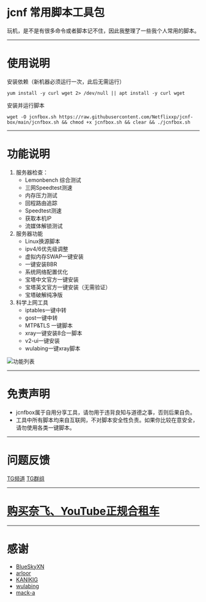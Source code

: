# jcnf 常用脚本工具包
玩机，是不是有很多命令或者脚本记不住，因此我整理了一些我个人常用的脚本。
***

# 使用说明
安装依赖（新机器必须运行一次，此后无需运行）

	yum install -y curl wget 2> /dev/null || apt install -y curl wget

安装并运行脚本

	wget -O jcnfbox.sh https://raw.githubusercontent.com/Netflixxp/jcnf-box/main/jcnfbox.sh && chmod +x jcnfbox.sh && clear && ./jcnfbox.sh
***

# 功能说明
1. 服务器检查：
    - Lemonbench 综合测试
    - 三网Speedtest测速
	- 内存压力测试
	- 回程路由追踪
	- Speedtest测速
	- 获取本机IP
	- 流媒体解锁测试
2. 服务器功能
	- Linux换源脚本
	- ipv4/6优先级调整
	- 虚拟内存SWAP一键安装
	- 一键安装BBR
	- 系统网络配置优化
	- 宝塔中文官方一键安装
	- 宝塔英文官方一键安装（无需验证）
	- 宝塔破解纯净版
3. 科学上网工具
	- iptables一键中转
	- gost一键中转
	- MTP&TLS 一键脚本
	- xray一键安装8合一脚本
	- v2-ui一键安装
	- wulabing一键xray脚本

![功能列表](https://github.com/Netflixxp/jcnf-box/blob/main/img/sm.png)
***

# 免责声明
* jcnfbox属于自用分享工具，请勿用于违背良知与道德之事，否则后果自负。
* 工具中所有脚本均来自互联网，不对脚本安全性负责。如果你比较在意安全，请勿使用各类一键脚本。
***

# 问题反馈
[TG频道](https://t.me/mffjc)
[TG群组](https://t.me/jcnfnatuo)
***

# [购买奈飞、YouTube正规合租车](https://jcnf.xyz/nf)
***

# 感谢
 * [BlueSkyXN](https://github.com/BlueSkyXN/SKY-BOX)
 * [arloor](https://github.com/arloor/iptablesUtils)
 * [KANIKIG](https://github.com/KANIKIG/Multi-EasyGost)
 * [wulabing](https://github.com/wulabing/Xray_onekey)
 * [mack-a](https://github.com/mack-a/v2ray-agent)